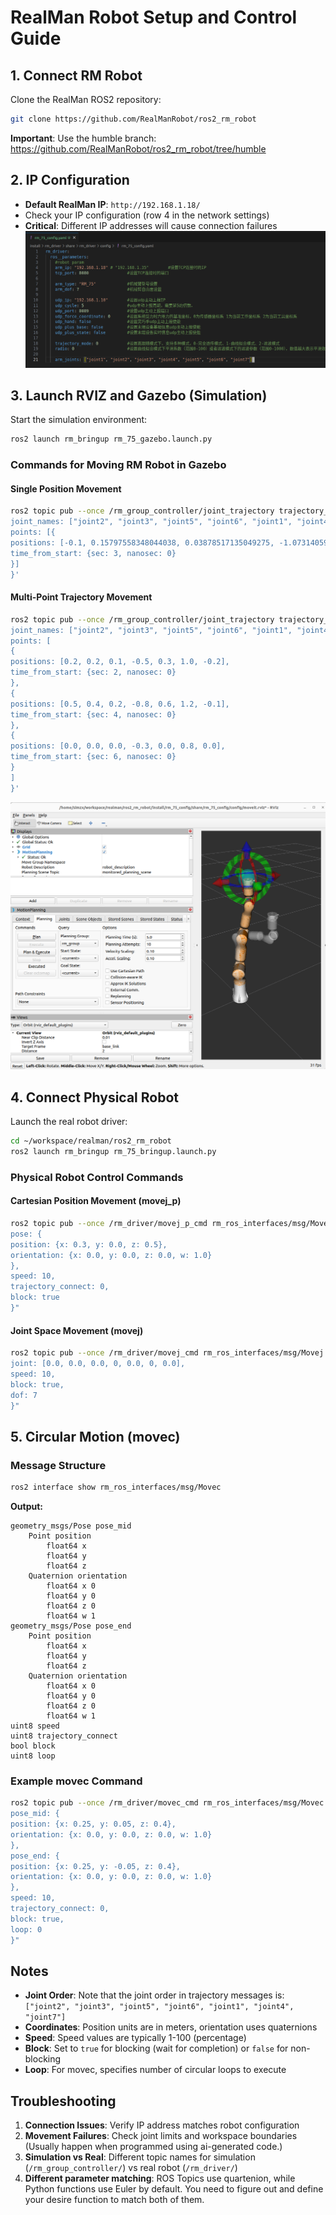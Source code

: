 # RealMan Robot Setup and Control Guide

## 1. Connect RM Robot

Clone the RealMan ROS2 repository:
```bash
git clone https://github.com/RealManRobot/ros2_rm_robot
```

**Important**: Use the humble branch: https://github.com/RealManRobot/ros2_rm_robot/tree/humble

## 2. IP Configuration

- **Default RealMan IP**: `http://192.168.1.18/`
- Check your IP configuration (row 4 in the network settings)
- **Critical**: Different IP addresses will cause connection failures
![Alt text](yaml_config.png)

## 3. Launch RVIZ and Gazebo (Simulation)

Start the simulation environment:
```bash
ros2 launch rm_bringup rm_75_gazebo.launch.py
```

### Commands for Moving RM Robot in Gazebo

#### Single Position Movement
```bash
ros2 topic pub --once /rm_group_controller/joint_trajectory trajectory_msgs/msg/JointTrajectory '{
joint_names: ["joint2", "joint3", "joint5", "joint6", "joint1", "joint4", "joint7"],
points: [{
positions: [-0.1, 0.15797558348044038, 0.03878517135049275, -1.073140590623038, 0.19351433116340555, 1.2890189045421092, -0.3663356295748468],
time_from_start: {sec: 3, nanosec: 0}
}]
}'
```

#### Multi-Point Trajectory Movement
```bash
ros2 topic pub --once /rm_group_controller/joint_trajectory trajectory_msgs/msg/JointTrajectory '{
joint_names: ["joint2", "joint3", "joint5", "joint6", "joint1", "joint4", "joint7"],
points: [
{
positions: [0.2, 0.2, 0.1, -0.5, 0.3, 1.0, -0.2],
time_from_start: {sec: 2, nanosec: 0}
},
{
positions: [0.5, 0.4, 0.2, -0.8, 0.6, 1.2, -0.1],
time_from_start: {sec: 4, nanosec: 0}
},
{
positions: [0.0, 0.0, 0.0, -0.3, 0.0, 0.8, 0.0],
time_from_start: {sec: 6, nanosec: 0}
}
]
}'
```
![Alt text](rviz.png)

## 4. Connect Physical Robot

Launch the real robot driver:
```bash
cd ~/workspace/realman/ros2_rm_robot
ros2 launch rm_bringup rm_75_bringup.launch.py
```

### Physical Robot Control Commands

#### Cartesian Position Movement (movej_p)
```bash
ros2 topic pub --once /rm_driver/movej_p_cmd rm_ros_interfaces/msg/Movejp "{
pose: {
position: {x: 0.3, y: 0.0, z: 0.5},
orientation: {x: 0.0, y: 0.0, z: 0.0, w: 1.0}
},
speed: 10,
trajectory_connect: 0,
block: true
}"
```

#### Joint Space Movement (movej)
```bash
ros2 topic pub --once /rm_driver/movej_cmd rm_ros_interfaces/msg/Movej "{
joint: [0.0, 0.0, 0.0, 0, 0.0, 0, 0.0],
speed: 10,
block: true,
dof: 7
}"
```

## 5. Circular Motion (movec)

### Message Structure
```bash
ros2 interface show rm_ros_interfaces/msg/Movec
```

**Output:**
```
geometry_msgs/Pose pose_mid
    Point position
        float64 x
        float64 y
        float64 z
    Quaternion orientation
        float64 x 0
        float64 y 0
        float64 z 0
        float64 w 1
geometry_msgs/Pose pose_end
    Point position
        float64 x
        float64 y
        float64 z
    Quaternion orientation
        float64 x 0
        float64 y 0
        float64 z 0
        float64 w 1
uint8 speed
uint8 trajectory_connect
bool block
uint8 loop
```

### Example movec Command
```bash
ros2 topic pub --once /rm_driver/movec_cmd rm_ros_interfaces/msg/Movec "{
pose_mid: {
position: {x: 0.25, y: 0.05, z: 0.4},
orientation: {x: 0.0, y: 0.0, z: 0.0, w: 1.0}
},
pose_end: {
position: {x: 0.25, y: -0.05, z: 0.4},
orientation: {x: 0.0, y: 0.0, z: 0.0, w: 1.0}
},
speed: 10,
trajectory_connect: 0,
block: true,
loop: 0
}"
```

## Notes

- **Joint Order**: Note that the joint order in trajectory messages is: `["joint2", "joint3", "joint5", "joint6", "joint1", "joint4", "joint7"]`
- **Coordinates**: Position units are in meters, orientation uses quaternions
- **Speed**: Speed values are typically 1-100 (percentage)
- **Block**: Set to `true` for blocking (wait for completion) or `false` for non-blocking
- **Loop**: For movec, specifies number of circular loops to execute

## Troubleshooting

1. **Connection Issues**: Verify IP address matches robot configuration
2. **Movement Failures**: Check joint limits and workspace boundaries (Usually happen when programmed using ai-generated code.)
3. **Simulation vs Real**: Different topic names for simulation (`/rm_group_controller/`) vs real robot (`/rm_driver/`)
4. **Different parameter matching**: ROS Topics use quartenion, while Python functions use Euler by default. You need to figure out and define your desire function to match both of them.